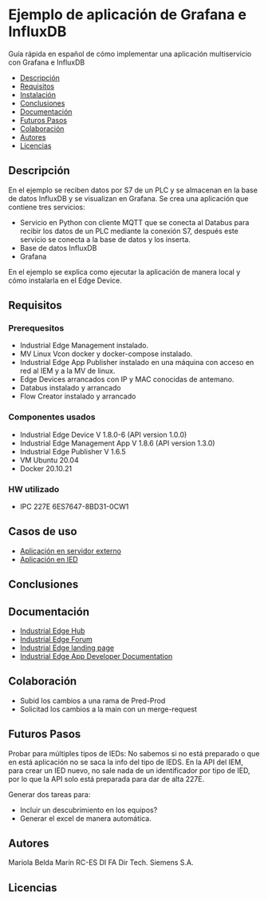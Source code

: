 # Ejemplo de aplicación de Grafana e InfluxDB

Guía rápida en español de cómo implementar una aplicación multiservicio con Grafana e InfluxDB 

- [Descripción](#descripción)
- [Requisitos](#requisitos)
- [Instalación](#instalación)
- [Conclusiones](#conclusiones)
- [Documentación](#documentación)
- [Futuros Pasos](#futuros-pasos)
- [Colaboración](#colaboración)
- [Autores](#autores)
- [Licencias](#licencias)

## Descripción

En el ejemplo se reciben datos por S7 de un PLC y se almacenan en la base de datos InfluxDB y se visualizan en Grafana.
Se crea una aplicación que contiene tres servicios:
- Servicio en Python con cliente MQTT que se conecta al Databus para recibir los datos de un PLC mediante la conexión S7, después este servicio se conecta a la base de datos y los inserta.
- Base de datos InfluxDB
- Grafana

En el ejemplo se explica como ejecutar la aplicación de manera local y cómo instalarla en el Edge Device.

## Requisitos

### Prerequesitos
- Industrial Edge Management instalado.
- MV Linux Vcon docker y docker-compose instalado.
- Industrial Edge App Publisher instalado en una máquina con acceso en red al IEM y a la MV de linux.
- Edge Devices arrancados con IP y MAC conocidas de antemano.
- Databus instalado y arrancado
- Flow Creator instalado y arrancado

### Componentes usados

- Industrial Edge Device  V 1.8.0-6 (API version 1.0.0)
- Industrial Edge Management App V 1.8.6 (API version 1.3.0)
- Industrial Edge Publisher V 1.6.5
- VM Ubuntu 20.04
- Docker 20.10.21

### HW utilizado

- IPC 227E 6ES7647-8BD31-0CW1

## Casos de uso

- [Aplicación en servidor externo](docs/Installation_Server.md)
- [Aplicación en IED](docs/Installation_Device.md)


## Conclusiones




## Documentación 

- [Industrial Edge Hub](https://iehub.eu1.edge.siemens.cloud/#/documentation)
- [Industrial Edge Forum](https://www.siemens.com/industrial-edge-forum)
- [Industrial Edge landing page](https://new.siemens.com/global/en/products/automation/topic-areas/industrial-edge/simatic-edge.html)
- [Industrial Edge App Developer Documentation](https://industrial-edge.io/developer/index.html)

## Colaboración

- Subid los cambios a una rama de Pred-Prod
- Solicitad los cambios a la main con un merge-request


## Futuros Pasos

Probar para múltiples tipos de IEDs: No sabemos si no está preparado o que en está aplicación no se saca la info del tipo de IEDS.
En la API del IEM, para crear un IED nuevo, no sale nada de un identificador por tipo de IED, por lo que la API solo está preparada para dar de alta 227E.


Generar dos tareas para:
- Incluir un descubrimiento en los equipos?
- Generar el excel de manera automática.


## Autores
Mariola Belda Marín
RC-ES DI FA Dir Tech. Siemens S.A. 

## Licencias
